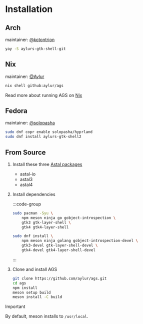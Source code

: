 # Installation

## Arch

maintainer: [@kotontrion](https://github.com/kotontrion)

```sh
yay -S aylurs-gtk-shell-git
```

## Nix

maintainer: [@Aylur](https://github.com/Aylur)

```sh
nix shell github:aylur/ags
```

Read more about running AGS on [Nix](./nix)

## Fedora

maintainer: [@solopasha](https://github.com/solopasha)

```sh
sudo dnf copr enable solopasha/hyprland
sudo dnf install aylurs-gtk-shell2
```

## From Source

1. Install these three
   [Astal packages](https://aylur.github.io/astal/guide/installation)

   - astal-io
   - astal3
   - astal4

2. Install dependencies

   :::code-group

   ```sh [<i class="devicon-archlinux-plain" /> Arch]
   sudo pacman -Syu \
       npm meson ninja go gobject-introspection \
       gtk3 gtk-layer-shell \
       gtk4 gtk4-layer-shell
   ```

   ```sh [<i class="devicon-fedora-plain" /> Fedora]
   sudo dnf install \
       npm meson ninja golang gobject-introspection-devel \
       gtk3-devel gtk-layer-shell-devel \
       gtk4-devel gtk4-layer-shell-devel
   ```

   :::

3. Clone and install AGS

   ```sh
   git clone https://github.com/aylur/ags.git
   cd ags
   npm install
   meson setup build
   meson install -C build
   ```

> [!IMPORTANT]
>
> By default, meson installs to `/usr/local`.
